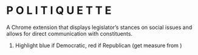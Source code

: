 # P O L I T I Q U E T T E

A Chrome extension that displays legislator’s stances on social issues and allows for direct communication with constituents.


1. Highlight blue if Democratic, red if Republican (get measure from )
